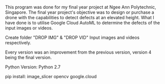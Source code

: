 This program was done for my final year project at Ngee Ann Polytechnic, Singapore. The final year project's objective was to design or purchase a drone with the capabilities to detect defects at an elevated height. What I have done is to utilise Google Cloud AutoML to determine the defects of the input images or videos. 

Create folder "DROP IMG" & "DROP VID"
Input images and videos respectively.

Every version was an improvement from the previous version, version 4 being the final version.

Python Version:
Python 2.7

pip install:
image_slicer
opencv
google.cloud
